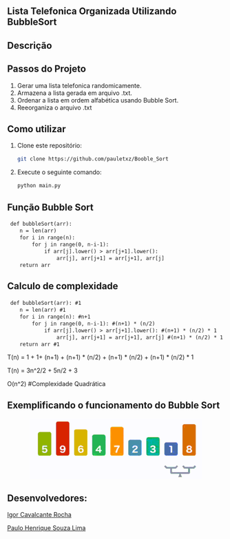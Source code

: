 ## Lista Telefonica Organizada Utilizando BubbleSort

## Descrição

## Passos do Projeto

1. Gerar uma lista telefonica randomicamente.
2. Armazena a lista gerada em arquivo .txt.
3. Ordenar a lista em ordem alfabética usando Bubble Sort.
4. Reeorganiza o arquivo .txt

## Como utilizar 
1. Clone este repositório:
    ```sh
    git clone https://github.com/pauletxz/Booble_Sort
    ```
2. Execute o seguinte comando:
    ```sh
    python main.py
    ```

## Função Bubble Sort
     def bubbleSort(arr): 
        n = len(arr)
        for i in range(n):
            for j in range(0, n-i-1):
                if arr[j].lower() > arr[j+1].lower():
                    arr[j], arr[j+1] = arr[j+1], arr[j]
        return arr

## Calculo de complexidade 
    
     def bubbleSort(arr): #1 
        n = len(arr) #1 
        for i in range(n): #n+1
            for j in range(0, n-i-1): #(n+1) * (n/2)
                if arr[j].lower() > arr[j+1].lower(): #(n+1) * (n/2) * 1
                    arr[j], arr[j+1] = arr[j+1], arr[j] #(n+1) * (n/2) * 1
        return arr #1
      
 T(n) = 1 + 1+ (n+1) + (n+1)  * (n/2) + (n+1) * (n/2) +  (n+1) * (n/2) * 1

 T(n) = 3n^2/2 + 5n/2 + 3 
 
 O(n^2)  #Complexidade Quadrática
## Exemplificando o funcionamento do Bubble Sort 

<p align="center">
 <img src="./anexos/BubbleSort_Exemplo.gif"/>
</p>

## Desenvolvedores: 

[Igor Cavalcante Rocha](https://github.com/Igor-C-Rocha)

[Paulo Henrique Souza Lima](https://github.com/pauletxz)